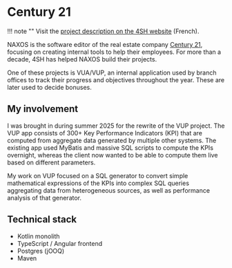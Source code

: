 # Century 21

!!! note ""
	Visit the [project description on the 4SH website](https://www.4sh.fr/references/naxos.html) (French).

NAXOS is the software editor of the real estate company [Century 21](https://www.century21.fr/), focusing on creating internal tools to help their employees. For more than a decade, 4SH has helped NAXOS build their projects.

One of these projects is VUA/VUP, an internal application used by branch offices to track their progress and objectives throughout the year. These are later used to decide bonuses.

## My involvement

I was brought in during summer 2025 for the rewrite of the VUP project. The VUP app consists of 300+ Key Performance Indicators (KPI) that are computed from aggregate data generated by multiple other systems. The existing app used MyBatis and massive SQL scripts to compute the KPIs overnight, whereas the client now wanted to be able to compute them live based on different parameters.

My work on VUP focused on a SQL generator to convert simple mathematical expressions of the KPIs into complex SQL queries aggregating data from heterogeneous sources, as well as performance analysis of that generator.

## Technical stack

- Kotlin monolith
- TypeScript / Angular frontend
- Postgres (jOOQ)
- Maven
